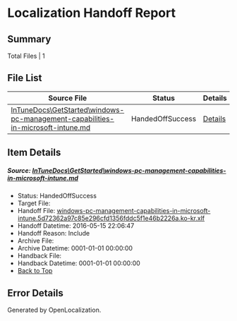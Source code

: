 # <a name='report-top'></a> Localization Handoff Report

## Summary
 Total Files | 1

## File List
 Source File | Status | Details 
 ----------- | ------ | ------- 
 [InTuneDocs\GetStarted\windows-pc-management-capabilities-in-microsoft-intune.md](https://github.com/Microsoft/IntuneDocs-pr/blob/de5c229671c25d1cabb08928ced74878e5e64733/InTuneDocs/GetStarted/windows-pc-management-capabilities-in-microsoft-intune.md) | HandedOffSuccess | [Details](#3c5fb298ddcf1fd3299e94928c0c33af54eabd83516)

## Item Details
##### <a name='3c5fb298ddcf1fd3299e94928c0c33af54eabd83516'></a> Source: [InTuneDocs\GetStarted\windows-pc-management-capabilities-in-microsoft-intune.md](https://github.com/Microsoft/IntuneDocs-pr/blob/de5c229671c25d1cabb08928ced74878e5e64733/InTuneDocs/GetStarted/windows-pc-management-capabilities-in-microsoft-intune.md)
* Status: HandedOffSuccess
* Target File: 
* Handoff File: [windows-pc-management-capabilities-in-microsoft-intune.5d72362a97c85e296cfd1356fddc5f1e46b2226a.ko-kr.xlf](https://github.com/Microsoft/EM.handoff/blob/8ae35b8e29356cf4a08ab25104fd933e24269927/ol-handoff/Microsoft/IntuneDocs-pr.ko-kr/master/windows-pc-management-capabilities-in-microsoft-intune.5d72362a97c85e296cfd1356fddc5f1e46b2226a.ko-kr.xlf)
* Handoff Datetime: 2016-05-15 22:06:47
* Handoff Reason: Include
* Archive File: 
* Archive Datetime: 0001-01-01 00:00:00
* Handback File: 
* Handback Datetime: 0001-01-01 00:00:00
* [Back to Top](#report-top)


## Error Details

Generated by OpenLocalization.
